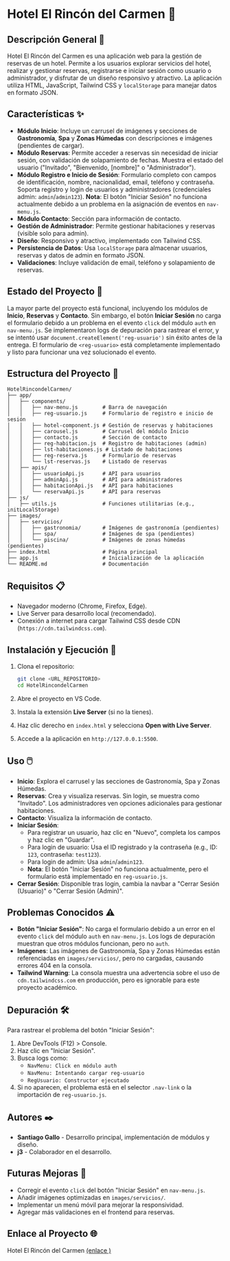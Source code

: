 # Hotel El Rincón del Carmen 🏨

## Descripción General 📝

Hotel El Rincón del Carmen es una aplicación web para la gestión de reservas de un hotel. Permite a los usuarios explorar servicios del hotel, realizar y gestionar reservas, registrarse e iniciar sesión como usuario o administrador, y disfrutar de un diseño responsivo y atractivo. La aplicación utiliza HTML, JavaScript, Tailwind CSS y `localStorage` para manejar datos en formato JSON.

## Características ✨

- **Módulo Inicio**: Incluye un carrusel de imágenes y secciones de **Gastronomía**, **Spa** y **Zonas Húmedas** con descripciones e imágenes (pendientes de cargar).
- **Módulo Reservas**: Permite acceder a reservas sin necesidad de iniciar sesión, con validación de solapamiento de fechas. Muestra el estado del usuario ("Invitado", "Bienvenido, \[nombre\]" o "Administrador").
- **Módulo Registro e Inicio de Sesión**: Formulario completo con campos de identificación, nombre, nacionalidad, email, teléfono y contraseña. Soporta registro y login de usuarios y administradores (credenciales admin: `admin`/`admin123`). **Nota**: El botón "Iniciar Sesión" no funciona actualmente debido a un problema en la asignación de eventos en `nav-menu.js`.
- **Módulo Contacto**: Sección para información de contacto.
- **Gestión de Administrador**: Permite gestionar habitaciones y reservas (visible solo para admin).
- **Diseño**: Responsivo y atractivo, implementado con Tailwind CSS.
- **Persistencia de Datos**: Usa `localStorage` para almacenar usuarios, reservas y datos de admin en formato JSON.
- **Validaciones**: Incluye validación de email, teléfono y solapamiento de reservas.

## Estado del Proyecto 🚧

La mayor parte del proyecto está funcional, incluyendo los módulos de **Inicio**, **Reservas** y **Contacto**. Sin embargo, el botón **Iniciar Sesión** no carga el formulario debido a un problema en el evento `click` del módulo `auth` en `nav-menu.js`. Se implementaron logs de depuración para rastrear el error, y se intentó usar `document.createElement('reg-usuario')` sin éxito antes de la entrega. El formulario de `<reg-usuario>` está completamente implementado y listo para funcionar una vez solucionado el evento.

## Estructura del Proyecto 📂

```
HotelRincondelCarmen/
├── app/
│   ├── components/
│   │   ├── nav-menu.js        # Barra de navegación
│   │   ├── reg-usuario.js     # Formulario de registro e inicio de sesión
│   │   ├── hotel-component.js # Gestión de reservas y habitaciones
│   │   ├── carousel.js        # Carrusel del módulo Inicio
│   │   ├── contacto.js        # Sección de contacto
│   │   ├── reg-habitacion.js  # Registro de habitaciones (admin)
│   │   ├── lst-habitaciones.js # Listado de habitaciones
│   │   ├── reg-reserva.js     # Formulario de reservas
│   │   └── lst-reservas.js    # Listado de reservas
│   ├── apis/
│   │   ├── usuarioApi.js      # API para usuarios
│   │   ├── adminApi.js        # API para administradores
│   │   ├── habitacionApi.js   # API para habitaciones
│   │   └── reservaApi.js      # API para reservas
├── js/
│   ├── utils.js               # Funciones utilitarias (e.g., initLocalStorage)
├── images/
│   ├── servicios/
│   │   ├── gastronomia/       # Imágenes de gastronomía (pendientes)
│   │   ├── spa/               # Imágenes de spa (pendientes)
│   │   └── piscina/           # Imágenes de zonas húmedas (pendientes)
├── index.html                 # Página principal
├── app.js                     # Inicialización de la aplicación
└── README.md                  # Documentación
```

## Requisitos 📋

- Navegador moderno (Chrome, Firefox, Edge).
- Live Server para desarrollo local (recomendado).
- Conexión a internet para cargar Tailwind CSS desde CDN (`https://cdn.tailwindcss.com`).

## Instalación y Ejecución 🚀

1. Clona el repositorio:

   ```bash
   git clone <URL_REPOSITORIO>
   cd HotelRincondelCarmen
   ```

2. Abre el proyecto en VS Code.

3. Instala la extensión **Live Server** (si no la tienes).

4. Haz clic derecho en `index.html` y selecciona **Open with Live Server**.

5. Accede a la aplicación en `http://127.0.0.1:5500`.

## Uso 🖱️

- **Inicio**: Explora el carrusel y las secciones de Gastronomía, Spa y Zonas Húmedas.
- **Reservas**: Crea y visualiza reservas. Sin login, se muestra como "Invitado". Los administradores ven opciones adicionales para gestionar habitaciones.
- **Contacto**: Visualiza la información de contacto.
- **Iniciar Sesión**:
  - Para registrar un usuario, haz clic en "Nuevo", completa los campos y haz clic en "Guardar".
  - Para login de usuario: Usa el ID registrado y la contraseña (e.g., ID: `123`, contraseña: `test123`).
  - Para login de admin: Usa `admin`/`admin123`.
  - **Nota**: El botón "Iniciar Sesión" no funciona actualmente, pero el formulario está implementado en `reg-usuario.js`.
- **Cerrar Sesión**: Disponible tras login, cambia la navbar a "Cerrar Sesión (Usuario)" o "Cerrar Sesión (Admin)".

## Problemas Conocidos ⚠️

- **Botón "Iniciar Sesión"**: No carga el formulario debido a un error en el evento `click` del módulo `auth` en `nav-menu.js`. Los logs de depuración muestran que otros módulos funcionan, pero no `auth`.
- **Imágenes**: Las imágenes de Gastronomía, Spa y Zonas Húmedas están referenciadas en `images/servicios/`, pero no cargadas, causando errores 404 en la consola.
- **Tailwind Warning**: La consola muestra una advertencia sobre el uso de `cdn.tailwindcss.com` en producción, pero es ignorable para este proyecto académico.

## Depuración 🛠️

Para rastrear el problema del botón "Iniciar Sesión":

1. Abre DevTools (F12) &gt; Console.
2. Haz clic en "Iniciar Sesión".
3. Busca logs como:
   - `NavMenu: Click en módulo auth`
   - `NavMenu: Intentando cargar reg-usuario`
   - `RegUsuario: Constructor ejecutado`
4. Si no aparecen, el problema está en el selector `.nav-link` o la importación de `reg-usuario.js`.

## Autores ✒️

- **Santiago Gallo** - Desarrollo principal, implementación de módulos y diseño.
- **j3** - Colaborador en el desarrollo.

## Futuras Mejoras 🔮

- Corregir el evento `click` del botón "Iniciar Sesión" en `nav-menu.js`.
- Añadir imágenes optimizadas en `images/servicios/`.
- Implementar un menú móvil para mejorar la responsividad.
- Agregar más validaciones en el frontend para reservas.

## Enlace al Proyecto 🌐

Hotel El Rincón del Carmen [(enlace )](dashing-lamington-b8a2d6.netlify.app/)
